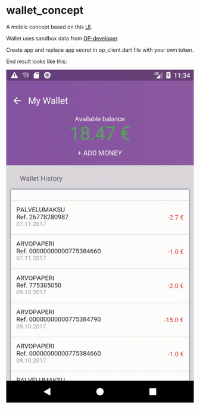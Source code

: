 # wallet_concept

A mobile concept based on this [UI](https://www.uplabs.com/posts/my-wallet-app-interface).

Wallet uses sandbox data from [OP-developer](https://op-developer.fi/docs/).

Create app and replace app secret in op_client.dart file with your own token.

End result looks like this:

![Alt text](screenshots/animatemainpage.gif)

